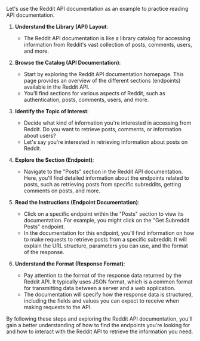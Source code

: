 Let's use the Reddit API documentation as an example to practice reading API documentation.

1. **Understand the Library (API) Layout**:
   - The Reddit API documentation is like a library catalog for accessing information from Reddit's vast collection of posts, comments, users, and more.

2. **Browse the Catalog (API Documentation)**:
   - Start by exploring the Reddit API documentation homepage. This page provides an overview of the different sections (endpoints) available in the Reddit API.
   - You'll find sections for various aspects of Reddit, such as authentication, posts, comments, users, and more.

3. **Identify the Topic of Interest**:
   - Decide what kind of information you're interested in accessing from Reddit. Do you want to retrieve posts, comments, or information about users?
   - Let's say you're interested in retrieving information about posts on Reddit.

4. **Explore the Section (Endpoint)**:
   - Navigate to the "Posts" section in the Reddit API documentation. Here, you'll find detailed information about the endpoints related to posts, such as retrieving posts from specific subreddits, getting comments on posts, and more.

5. **Read the Instructions (Endpoint Documentation)**:
   - Click on a specific endpoint within the "Posts" section to view its documentation. For example, you might click on the "Get Subreddit Posts" endpoint.
   - In the documentation for this endpoint, you'll find information on how to make requests to retrieve posts from a specific subreddit. It will explain the URL structure, parameters you can use, and the format of the response.

6. **Understand the Format (Response Format)**:
   - Pay attention to the format of the response data returned by the Reddit API. It typically uses JSON format, which is a common format for transmitting data between a server and a web application.
   - The documentation will specify how the response data is structured, including the fields and values you can expect to receive when making requests to the API.

By following these steps and exploring the Reddit API documentation, you'll gain a better understanding of how to find the endpoints you're looking for and how to interact with the Reddit API to retrieve the information you need.